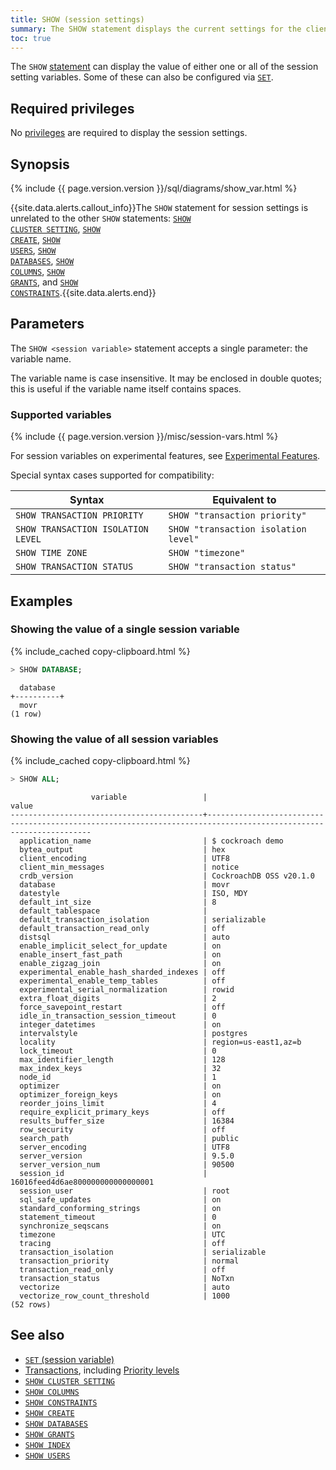 ```yaml
---
title: SHOW (session settings)
summary: The SHOW statement displays the current settings for the client session.
toc: true
---
```


The `SHOW` [statement](sql-statements.html) can display the value of either one or all of
the session setting variables. Some of these can also be configured via [`SET`](set-vars.html).

## Required privileges

No [privileges](authorization.html#assign-privileges) are required to display the session settings.

## Synopsis

<div>
{% include {{ page.version.version }}/sql/diagrams/show_var.html %}
</div>

{{site.data.alerts.callout_info}}The <code>SHOW</code> statement for session settings is unrelated to the other <code>SHOW</code> statements: <a href="cluster-settings.html#view-current-cluster-settings"><code>SHOW CLUSTER SETTING</code></a>, <a href="show-create.html"><code>SHOW CREATE</code></a>, <a href="show-users.html"><code>SHOW USERS</code></a>, <a href="show-databases.html"><code>SHOW DATABASES</code></a>, <a href="show-columns.html"><code>SHOW COLUMNS</code></a>, <a href="show-grants.html"><code>SHOW GRANTS</code></a>, and <a href="show-constraints.html"><code>SHOW CONSTRAINTS</code></a>.{{site.data.alerts.end}}

## Parameters

The `SHOW <session variable>` statement accepts a single parameter: the variable name.

The variable name is case insensitive. It may be enclosed in double quotes; this is useful if the variable name itself contains spaces.

### Supported variables

{% include {{ page.version.version }}/misc/session-vars.html %}

For session variables on experimental features, see [Experimental Features](experimental-features.html).

Special syntax cases supported for compatibility:

 Syntax | Equivalent to
--------|---------------
 `SHOW TRANSACTION PRIORITY` | `SHOW "transaction priority"`
 `SHOW TRANSACTION ISOLATION LEVEL` | `SHOW "transaction isolation level"`
 `SHOW TIME ZONE` | `SHOW "timezone"`
 `SHOW TRANSACTION STATUS` | `SHOW "transaction status"`

## Examples

### Showing the value of a single session variable

{% include_cached copy-clipboard.html %}
~~~ sql
> SHOW DATABASE;
~~~

~~~
  database
+----------+
  movr
(1 row)
~~~

### Showing the value of all session variables

{% include_cached copy-clipboard.html %}
~~~ sql
> SHOW ALL;
~~~

~~~
                  variable                 |                                                      value
-------------------------------------------+------------------------------------------------------------------------------------------------------------------
  application_name                         | $ cockroach demo
  bytea_output                             | hex
  client_encoding                          | UTF8
  client_min_messages                      | notice
  crdb_version                             | CockroachDB OSS v20.1.0
  database                                 | movr
  datestyle                                | ISO, MDY
  default_int_size                         | 8
  default_tablespace                       |
  default_transaction_isolation            | serializable
  default_transaction_read_only            | off
  distsql                                  | auto
  enable_implicit_select_for_update        | on
  enable_insert_fast_path                  | on
  enable_zigzag_join                       | on
  experimental_enable_hash_sharded_indexes | off
  experimental_enable_temp_tables          | off
  experimental_serial_normalization        | rowid
  extra_float_digits                       | 2
  force_savepoint_restart                  | off
  idle_in_transaction_session_timeout      | 0
  integer_datetimes                        | on
  intervalstyle                            | postgres
  locality                                 | region=us-east1,az=b
  lock_timeout                             | 0
  max_identifier_length                    | 128
  max_index_keys                           | 32
  node_id                                  | 1
  optimizer                                | on
  optimizer_foreign_keys                   | on
  reorder_joins_limit                      | 4
  require_explicit_primary_keys            | off
  results_buffer_size                      | 16384
  row_security                             | off
  search_path                              | public
  server_encoding                          | UTF8
  server_version                           | 9.5.0
  server_version_num                       | 90500
  session_id                               | 16016feed4d6ae800000000000000001
  session_user                             | root
  sql_safe_updates                         | on
  standard_conforming_strings              | on
  statement_timeout                        | 0
  synchronize_seqscans                     | on
  timezone                                 | UTC
  tracing                                  | off
  transaction_isolation                    | serializable
  transaction_priority                     | normal
  transaction_read_only                    | off
  transaction_status                       | NoTxn
  vectorize                                | auto
  vectorize_row_count_threshold            | 1000
(52 rows)
~~~

## See also

- [`SET` (session variable)](set-vars.html)
- [Transactions](transactions.html), including [Priority levels](transactions.html#transaction-priorities)
- [`SHOW CLUSTER SETTING`](show-cluster-setting.html)
- [`SHOW COLUMNS`](show-columns.html)
- [`SHOW CONSTRAINTS`](show-constraints.html)
- [`SHOW CREATE`](show-create.html)
- [`SHOW DATABASES`](show-databases.html)
- [`SHOW GRANTS`](show-grants.html)
- [`SHOW INDEX`](show-index.html)
- [`SHOW USERS`](show-users.html)
